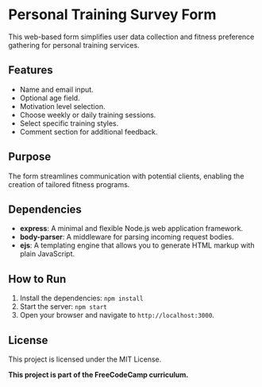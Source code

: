 # Personal Training Survey Form

This web-based form simplifies user data collection and fitness preference gathering for personal training services. 


## Features

- Name and email input.
- Optional age field.
- Motivation level selection.
- Choose weekly or daily training sessions.
- Select specific training styles.
- Comment section for additional feedback.

## Purpose

The form streamlines communication with potential clients, enabling the creation of tailored fitness programs.

## Dependencies
- **express**: A minimal and flexible Node.js web application framework.
- **body-parser**: A middleware for parsing incoming request bodies.
- **ejs**: A templating engine that allows you to generate HTML markup with plain JavaScript.

## How to Run
1. Install the dependencies: `npm install`
2. Start the server: `npm start`
3. Open your browser and navigate to `http://localhost:3000`.


## License
This project is licensed under the MIT License.

**This project is part of the FreeCodeCamp curriculum.**
